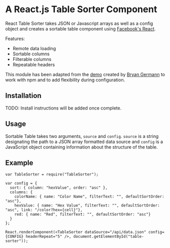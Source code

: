 # A React.js Table Sorter Component #

React Table Sorter takes JSON or Javascript arrays as well as a config object and creates a sortable table component using [Facebook's React](http://facebook.github.io/react/).  

Features:

- Remote data loading
- Sortable columns
- Filterable columns
- Repeatable headers

This module has been adapted from the [demo](http://bgerm.github.io/react-table-sorter-demo/) created by [Bryan Germann](https://github.com/bgerm) to work with npm and to add flexibility during configuration.

## Installation ##

TODO: Install instructions will be added once complete.

## Usage ##
Sortable Table takes two arguments, `source` and `config`. `source` is a string designating the path to a JSON array formatted data source and `config` is a JavaScript object containing information about the structure of the table.

## Example ##

    var TableSorter = require("TableSorter");

    var config = {
      sort: { column: "hexValue", order: "asc" },
      columns: {
        colorName: { name: "Color Name", filterText: "", defaultSortOrder: "asc"},
        hexValue: { name: "Hex Value", filterText: "", defaultSortOrder: "asc", link: "/color?hex={cell}"},
        red: { name: "Red", filterText: "", defaultSortOrder: "asc"}
      }
    };
    
    React.renderComponent(<TableSorter dataSource="/api/data.json" config={CONFIG} headerRepeat="5" />, document.getElementById("table-sorter"));